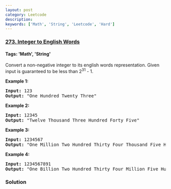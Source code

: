 ```yaml
---
layout: post
category: Leetcode
description: 
keywords: ['Math', 'String', 'Leetcode', 'Hard']
---
```

### [273. Integer to English Words](https://leetcode.com/problems/integer-to-english-words)

#### Tags: 'Math', 'String'

<div class="content__u3I1 question-content__JfgR"><div><p>Convert a non-negative integer to its english words representation. Given input is guaranteed to be less than 2<sup>31</sup> - 1.</p>
<p><b>Example 1:</b></p>
<pre><b>Input:</b> 123
<b>Output:</b> "One Hundred Twenty Three"
</pre>
<p><b>Example 2:</b></p>
<pre><b>Input:</b> 12345
<b>Output:</b> "Twelve Thousand Three Hundred Forty Five"</pre>
<p><b>Example 3:</b></p>
<pre><b>Input:</b> 1234567
<b>Output:</b> "One Million Two Hundred Thirty Four Thousand Five Hundred Sixty Seven"
</pre>
<p><b>Example 4:</b></p>
<pre><b>Input:</b> 1234567891
<b>Output:</b> "One Billion Two Hundred Thirty Four Million Five Hundred Sixty Seven Thousand Eight Hundred Ninety One"
</pre>
</div></div>

### Solution
